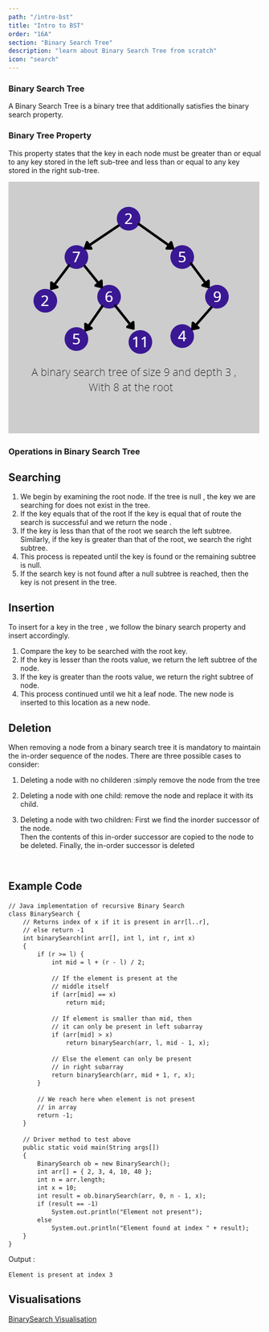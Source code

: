 ```yaml
---
path: "/intro-bst"
title: "Intro to BST"
order: "16A"
section: "Binary Search Tree"
description: "learn about Binary Search Tree from scratch"
icon: "search"
---
```

### Binary Search Tree
A Binary Search Tree is a binary tree that additionally satisfies the binary search property.

### Binary Tree Property 
This property states that the key in each node must be greater than or equal to any key stored in the left sub-tree  and less than or equal to any key stored in the right sub-tree.

![BinarySearchTree_diagram](images/BinarySearchTree_diagram.png)

### Operations in Binary Search Tree

## Searching
1. We begin by examining the root node. If the tree is null , the key we are searching for does not exist in the tree.
2. If the key equals that of the root If the key is equal that of route the search is successful and we return the node .
3. If the key is less than that of the root we search the left subtree. Similarly, if the key is greater than that of the root, we search the right subtree.
4. This process is repeated until the key is found or the remaining subtree is null.
5. If the search key is not found after a null subtree is reached, then the key is not present in the tree.

## Insertion
To insert for a key in the tree , we follow the binary search property and insert accordingly.
1. Compare the key to be searched with the root key.
2. If the key is lesser than the roots value, we return the left subtree of the node.
3. If the key is greater than the roots value, we return the right subtree of node.
4. This process continued until we hit a leaf node. The new node is inserted to this location as a new node.

## Deletion
When removing a node from a binary search tree it is mandatory to maintain the in-order sequence of the nodes.
There are three possible cases to consider:
1. Deleting a node with no childeren :simply remove the node from the tree 

2. Deleting a node with one child: remove the node and replace it with its child.
3. Deleting a node with two children: First we find the inorder successor of the node. <br>
Then the contents of this in-order successor are copied to the node to be deleted.
Finally, the in-order successor is deleted
<br>

## Example Code

```
// Java implementation of recursive Binary Search
class BinarySearch {
    // Returns index of x if it is present in arr[l..r],
    // else return -1
    int binarySearch(int arr[], int l, int r, int x)
    {
        if (r >= l) {
            int mid = l + (r - l) / 2;
  
            // If the element is present at the
            // middle itself
            if (arr[mid] == x)
                return mid;
  
            // If element is smaller than mid, then
            // it can only be present in left subarray
            if (arr[mid] > x)
                return binarySearch(arr, l, mid - 1, x);
  
            // Else the element can only be present
            // in right subarray
            return binarySearch(arr, mid + 1, r, x);
        }
  
        // We reach here when element is not present
        // in array
        return -1;
    }
  
    // Driver method to test above
    public static void main(String args[])
    {
        BinarySearch ob = new BinarySearch();
        int arr[] = { 2, 3, 4, 10, 40 };
        int n = arr.length;
        int x = 10;
        int result = ob.binarySearch(arr, 0, n - 1, x);
        if (result == -1)
            System.out.println("Element not present");
        else
            System.out.println("Element found at index " + result);
    }
}
```
Output : 
```
Element is present at index 3
```

## Visualisations 
[BinarySearch Visualisation](https://www.cs.usfca.edu/~galles/visualization/BST.html)